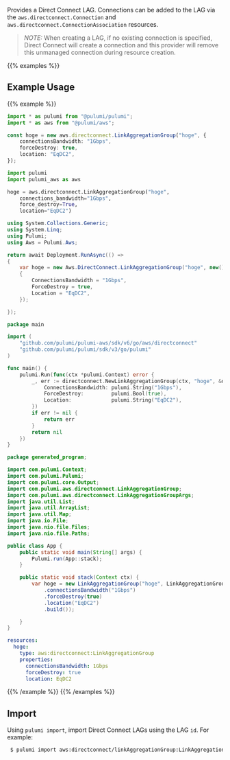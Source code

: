Provides a Direct Connect LAG. Connections can be added to the LAG via the `aws.directconnect.Connection` and `aws.directconnect.ConnectionAssociation` resources.

> *NOTE:* When creating a LAG, if no existing connection is specified, Direct Connect will create a connection and this provider will remove this unmanaged connection during resource creation.

{{% examples %}}
## Example Usage
{{% example %}}

```typescript
import * as pulumi from "@pulumi/pulumi";
import * as aws from "@pulumi/aws";

const hoge = new aws.directconnect.LinkAggregationGroup("hoge", {
    connectionsBandwidth: "1Gbps",
    forceDestroy: true,
    location: "EqDC2",
});
```
```python
import pulumi
import pulumi_aws as aws

hoge = aws.directconnect.LinkAggregationGroup("hoge",
    connections_bandwidth="1Gbps",
    force_destroy=True,
    location="EqDC2")
```
```csharp
using System.Collections.Generic;
using System.Linq;
using Pulumi;
using Aws = Pulumi.Aws;

return await Deployment.RunAsync(() => 
{
    var hoge = new Aws.DirectConnect.LinkAggregationGroup("hoge", new()
    {
        ConnectionsBandwidth = "1Gbps",
        ForceDestroy = true,
        Location = "EqDC2",
    });

});
```
```go
package main

import (
	"github.com/pulumi/pulumi-aws/sdk/v6/go/aws/directconnect"
	"github.com/pulumi/pulumi/sdk/v3/go/pulumi"
)

func main() {
	pulumi.Run(func(ctx *pulumi.Context) error {
		_, err := directconnect.NewLinkAggregationGroup(ctx, "hoge", &directconnect.LinkAggregationGroupArgs{
			ConnectionsBandwidth: pulumi.String("1Gbps"),
			ForceDestroy:         pulumi.Bool(true),
			Location:             pulumi.String("EqDC2"),
		})
		if err != nil {
			return err
		}
		return nil
	})
}
```
```java
package generated_program;

import com.pulumi.Context;
import com.pulumi.Pulumi;
import com.pulumi.core.Output;
import com.pulumi.aws.directconnect.LinkAggregationGroup;
import com.pulumi.aws.directconnect.LinkAggregationGroupArgs;
import java.util.List;
import java.util.ArrayList;
import java.util.Map;
import java.io.File;
import java.nio.file.Files;
import java.nio.file.Paths;

public class App {
    public static void main(String[] args) {
        Pulumi.run(App::stack);
    }

    public static void stack(Context ctx) {
        var hoge = new LinkAggregationGroup("hoge", LinkAggregationGroupArgs.builder()        
            .connectionsBandwidth("1Gbps")
            .forceDestroy(true)
            .location("EqDC2")
            .build());

    }
}
```
```yaml
resources:
  hoge:
    type: aws:directconnect:LinkAggregationGroup
    properties:
      connectionsBandwidth: 1Gbps
      forceDestroy: true
      location: EqDC2
```
{{% /example %}}
{{% /examples %}}

## Import

Using `pulumi import`, import Direct Connect LAGs using the LAG `id`. For example:

```sh
 $ pulumi import aws:directconnect/linkAggregationGroup:LinkAggregationGroup test_lag dxlag-fgnsp5rq
```
 
